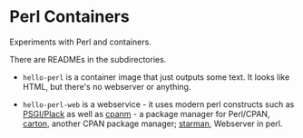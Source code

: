 # Perl Containers

Experiments with Perl and containers.

There are READMEs in the subdirectories.

* `hello-perl` is a container image that just outputs some text. It looks like HTML, but there's no webserver or anything.

* `hello-perl-web` is a webservice - it uses modern perl constructs such as [PSGI/Plack](https://plackperl.org/) as well as [cpanm](https://metacpan.org/pod/App::cpanminus#INSTALL) - a package manager for Perl/CPAN, [carton](https://metacpan.org/pod/Carton), another CPAN package manager; 
[starman](https://metacpan.org/pod/Starman), Webserver in perl.

